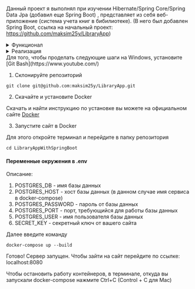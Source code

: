 Данный проект я выполнял при изучении Hibernate/Spring Core/Spring Data Jpa (добавил еще Spring Boot) , представляет из себя веб-приложение (система учета книг в бибилиотеке). (В него был добавлен Spring Boot, ссылка на начальный проект: https://github.com/maksim25y/LibraryApp)

<details><summary>Функционал</summary>
На главной странице расположен блок с кнопками и хэдер. При нажатии на  кнопку "Список людей в библиотеке" происходит переход на страницу (/people) со списком людей в библиотеке.

![image](https://github.com/maksim25y/LibraryApp/assets/131711956/29066f2d-005f-4756-ae76-6a87ceae58cf)
Есть возможность добавления человека в базу данных библиотеки, необходимо нажать на кнопку "Добавить", после чего происходит переход на страницу с адресом (/people/new).

![image](https://github.com/maksim25y/LibraryApp/assets/131711956/16966b58-36cc-4759-b8d6-a47e9a0ec346)
Поля в форме имеют валидацию, поэтому ввести некорректные значения нельзя (в таком случае будет выведена ошибка).
Ограничения на ввод: 
1) Возраст должен быть в следующем диапазоне (1900-2024]

![image](https://github.com/maksim25y/LibraryApp/assets/131711956/5db855fa-c952-46a4-8830-a0d983229f9b)

2) ФИО должно быть по следующему шаблону [Фамилия Имя Отчество], причем на русском языке
![image](https://github.com/maksim25y/LibraryApp/assets/131711956/42998745-7f27-4bc6-9646-85f67ae6363f)
3) Поля не должны быть пустыми 
4) ФИО должно быть уникальным

![image](https://github.com/maksim25y/LibraryApp/assets/131711956/f6bd633b-d37c-4da5-82ac-11b052afd177)

![image](https://github.com/maksim25y/LibraryApp/assets/131711956/080c09d8-d87c-48a9-a1a2-a07d9c897403)

При нажатии на пользователя происходит переход на страницу (/people/{id}) с информацией о пользователе (также и список его книг). Если книга была взята более 10 дней назад, то она считается просроченой и подсвечивается красным цветом.

![image](https://github.com/maksim25y/LibraryApp/assets/131711956/fe8e1073-de7c-4b34-a104-402991b2ab84)

Если пользователь брал книги, то все они будут выведены, в противном случае будет надпись "У человека нет книг".

![image](https://github.com/maksim25y/LibraryApp/assets/131711956/9a9d0e2c-261b-4d22-9585-73c8d640f905)

При нажатии на кнопку "Редактировать" происходит переход на страницу (/people/{id}/edit) с редактированием информации.
Здесь также присутствует валидация.

![image](https://github.com/maksim25y/LibraryApp/assets/131711956/e47dac9b-f86d-47fb-8ecc-b40a16a454ce)

При нажатии на кнопку "Удалить" происходит удаление пользователя из базы данных, книги, которые были у пользователя становятся свободными.

При переходе по адресу /books происходит получение страницы со всеми книгами, которые есть в БД библиотеки.

![image](https://github.com/maksim25y/LibraryApp/assets/131711956/4aee006c-8b9e-4764-897d-21375879d4e4)

При добавлении параметра запроса ?sort_by_year=true книги будут отсортированы по году выпуска

![image](https://github.com/maksim25y/LibraryApp/assets/131711956/7fa5083a-260d-43af-b5d2-7ec31039efe1)

При нажатии на кнопку "Добавить" произойдет переадресация на страницу (/books/new) добавления новой книги. 
Все поля в форме имеют следующую валидацию: 
1) Название книги должно быть на русском языке

![image](https://github.com/maksim25y/LibraryApp/assets/131711956/75ca3528-8f19-41e0-a335-10f2b97c1b2f)

2) Автор должен быть указан по шаблону [Имя Отчество Фамилия] + на русском языке
![image](https://github.com/maksim25y/LibraryApp/assets/131711956/c8fd65b5-b315-4455-8a0f-5fce9a760c5c)

3) Дата выпуска книги в диапазоне (0-2024]
![image](https://github.com/maksim25y/LibraryApp/assets/131711956/4bdffc3a-1621-4821-880e-8bd1e8f3d86a)
4) Значения не могут быть пустыми

При добавлении параметров запроса ?page=n&page_per_page=m книги будет получена n-ая страница, на которой будут расположены m книг. Пример работы с набором параметров page=1&page_per_page=2:

![image](https://github.com/maksim25y/LibraryApp/assets/131711956/022f61b2-fbf4-416f-8f3e-f0ecc2dad465)

При переходе по адресу (/books/{id}) будет получена информация о книге и о ее текущем владельце (если он есть):

![image](https://github.com/maksim25y/LibraryApp/assets/131711956/4dea8e9a-8ab4-4320-a9ed-1109aee715f8)

При нажатии на кнопку "Освободить" книга не будет иметь владельца, появится меню с выбором нового владельца (можно выбрать нового владельца - при нажатии книга будет назначена ему).

![image](https://github.com/maksim25y/LibraryApp/assets/131711956/d4e24990-d9c5-4d9f-9bcd-c2cef77fe3b2)

При нажатии на кнопку редактирования будет переход на страницу (/books/{id}/edit) с редактированием информации о книге, все поля имеют валидацию.

![image](https://github.com/maksim25y/LibraryApp/assets/131711956/f8671d07-04ba-4b6a-bbc5-5cc23588ee8a)

При нажатии на кнопку "Удалить" книга будет удалена из базы данных.

При переходе по адресу /books/search будет получена страница с поиском книг. При вводе названия книги (частичное название тоже подойдет) будет получена книга (вместе с текущим владельцем книги, если он есть (в противном случае будет надпись "Книга свободна")), наиболее подходящая под запрос:

![image](https://github.com/maksim25y/LibraryApp/assets/131711956/fc06b827-f27b-40ee-ac94-069850ddf433)

![image](https://github.com/maksim25y/LibraryApp/assets/131711956/be282c88-9f64-49b2-bf47-062148fb6e08)

![image](https://github.com/maksim25y/LibraryApp/assets/131711956/0bf5b813-7404-4cb8-a0aa-36928139368b)

![image](https://github.com/maksim25y/LibraryApp/assets/131711956/316024a6-13f0-47b2-913e-fcf8a82d0256)

![image](https://github.com/maksim25y/LibraryApp/assets/131711956/c71df1de-8f92-4dfe-aeaf-353b26c362cc)
</details>
<details><summary>Реализация</summary>
Во время выполнения проекта я использовал следующий набор технологий: PostgreSQL, ApacheTomcat, Maven, Spring MVC, Spring Data JPA, ORM Hibernate, Bootstrap, Thymeleaf + Spring Boot.
  
База данных:

![image](https://github.com/maksim25y/LibraryApp/assets/131711956/26ca6a28-b8d3-4a2a-bd34-75e05d0b440c)

</details>
Для того, чтобы проделать следующие шаги на Windows, установите [Git Bash](https://www.youtube.com/)

1. Склонируйте репозиторий

```shell
git clone git@github.com:maksim25y/LibraryApp.git
```

2. Скачайте и установите Docker

Скачать и найти инструкцию по установке вы можете на официальном сайте [Docker](https://www.docker.com)

3. Запустите сайт в Docker

Для этого откройте терминал и перейдите в папку репозитория

```shell
cd LibraryAppWithSpringBoot
```

#### Переменные окружения в .env

Описание:
1. POSTGRES_DB - имя базы данных
2. POSTGRES_HOST - хост базы данных (в данном случае имя сервиса в docker-compose)
3. POSTGRES_PASSWORD - пароль от базы данных
4. POSTGRES_PORT - порт, требующийся для работы базы данных
5. POSTGRES_USER - имя пользователя базы данных
6. SECRET_KEY - секретный ключ от вашего сайта

Далее введите команду

```shell
docker-compose up --build
```
Готово! Сервер запущен.
Чтобы зайти на сайт перейдите по ссылке: localhost:8080

Чтобы остановить работу контейнеров, в терминале, откуда вы запускали docker-compose нажмите Ctrl+C (Control + C для Mac)
